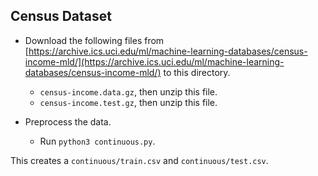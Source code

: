 Census Dataset
---
* Download the following files from [https://archive.ics.uci.edu/ml/machine-learning-databases/census-income-mld/](https://archive.ics.uci.edu/ml/machine-learning-databases/census-income-mld/) to this directory.
	* `census-income.data.gz`, then unzip this file.
	* `census-income.test.gz`, then unzip this file.

* Preprocess the data.
	* Run `python3 continuous.py`.

This creates a `continuous/train.csv` and `continuous/test.csv`.
